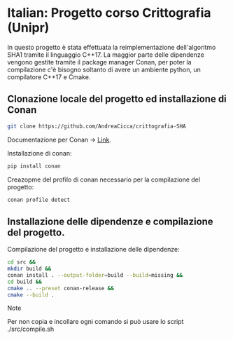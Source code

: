 # Italian: Progetto corso Crittografia (Unipr)

In questo progetto è stata effettuata la reimplementazione dell'algoritmo SHA1 tramite il linguaggio C++17.
La maggior parte delle dipendenze vengono gestite tramite il package manager Conan, per poter la compilazione c'è bisogno soltanto 
di avere un ambiente python, un compilatore C++17 e Cmake.

## Clonazione locale del progetto ed installazione di Conan

```bash
git clone https://github.com/AndreaCicca/crittografia-SHA
```

Documentazione per Conan -> [Link](https://conan.io/downloads).

Installazione di conan:

```bash
pip install conan
```

Creazopme del profilo di conan necessario per la compilazione del progetto:

```bash
conan profile detect
```

## Installazione delle dipendenze e compilazione del progetto.

Compilazione del progetto e installazione delle dipendenze:

```bash
cd src &&
mkdir build &&
conan install . --output-folder=build --build=missing &&
cd build &&
cmake .. --preset conan-release &&
cmake --build .
```

> [!NOTE]
> Per non copia e incollare ogni comando si può usare lo script ./src/compile.sh 
